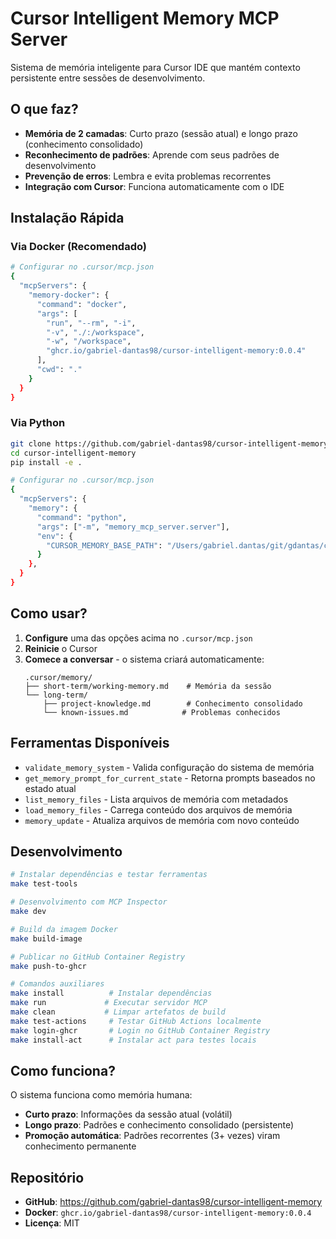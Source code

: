 # Cursor Intelligent Memory MCP Server

Sistema de memória inteligente para Cursor IDE que mantém contexto persistente entre sessões de desenvolvimento.

## O que faz?

- **Memória de 2 camadas**: Curto prazo (sessão atual) e longo prazo (conhecimento consolidado)
- **Reconhecimento de padrões**: Aprende com seus padrões de desenvolvimento
- **Prevenção de erros**: Lembra e evita problemas recorrentes
- **Integração com Cursor**: Funciona automaticamente com o IDE

## Instalação Rápida

### Via Docker (Recomendado)
```bash
# Configurar no .cursor/mcp.json
{
  "mcpServers": {
    "memory-docker": {
      "command": "docker",
      "args": [
        "run", "--rm", "-i",
        "-v", "./:/workspace",
        "-w", "/workspace",
        "ghcr.io/gabriel-dantas98/cursor-intelligent-memory:0.0.4"
      ],
      "cwd": "."
    }
  }
}
```

### Via Python
```bash
git clone https://github.com/gabriel-dantas98/cursor-intelligent-memory.git
cd cursor-intelligent-memory
pip install -e .

# Configurar no .cursor/mcp.json
{
  "mcpServers": {
    "memory": {
      "command": "python",
      "args": ["-m", "memory_mcp_server.server"],
      "env": {
        "CURSOR_MEMORY_BASE_PATH": "/Users/gabriel.dantas/git/gdantas/cursor-intelligent-memory"
      }
    },
  }
}
```

## Como usar?

1. **Configure** uma das opções acima no `.cursor/mcp.json`
2. **Reinicie** o Cursor
3. **Comece a conversar** - o sistema criará automaticamente:
   ```
   .cursor/memory/
   ├── short-term/working-memory.md    # Memória da sessão
   └── long-term/
       ├── project-knowledge.md        # Conhecimento consolidado
       └── known-issues.md            # Problemas conhecidos
   ```

## Ferramentas Disponíveis

- `validate_memory_system` - Valida configuração do sistema de memória
- `get_memory_prompt_for_current_state` - Retorna prompts baseados no estado atual
- `list_memory_files` - Lista arquivos de memória com metadados
- `load_memory_files` - Carrega conteúdo dos arquivos de memória
- `memory_update` - Atualiza arquivos de memória com novo conteúdo

## Desenvolvimento

```bash
# Instalar dependências e testar ferramentas
make test-tools

# Desenvolvimento com MCP Inspector
make dev

# Build da imagem Docker
make build-image

# Publicar no GitHub Container Registry  
make push-to-ghcr

# Comandos auxiliares
make install          # Instalar dependências
make run             # Executar servidor MCP
make clean           # Limpar artefatos de build
make test-actions     # Testar GitHub Actions localmente
make login-ghcr       # Login no GitHub Container Registry
make install-act      # Instalar act para testes locais
```

## Como funciona?

O sistema funciona como memória humana:
- **Curto prazo**: Informações da sessão atual (volátil)
- **Longo prazo**: Padrões e conhecimento consolidado (persistente)
- **Promoção automática**: Padrões recorrentes (3+ vezes) viram conhecimento permanente

## Repositório

- **GitHub**: https://github.com/gabriel-dantas98/cursor-intelligent-memory
- **Docker**: `ghcr.io/gabriel-dantas98/cursor-intelligent-memory:0.0.4`
- **Licença**: MIT
